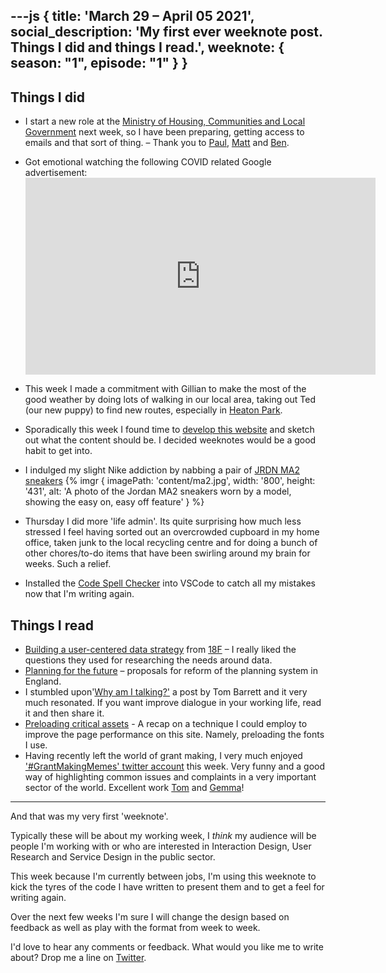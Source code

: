 ---js
{
  title: 'March 29 &ndash; April 05 2021',
  social_description: 'My first ever weeknote post. Things I did and things I read.',
  weeknote: {
    season: "1",
    episode: "1"
  }
}
---

## Things I did

- I start a new role at the [Ministry of Housing, Communities and Local Government](https://www.gov.uk/government/organisations/ministry-of-housing-communities-and-local-government) next week, so I have been preparing, getting access to emails and that sort of thing. &ndash; Thank you to [Paul](https://twitter.com/psd), [Matt](https://twitter.com/mattlucht) and [Ben](https://twitter.com/BforBen).
- Got emotional watching the following COVID related Google advertisement: <iframe width="560" height="315" src="https://www.youtube.com/embed/F4kZQGCqaDI" title="YouTube video player" frameborder="0" allow="accelerometer; autoplay; clipboard-write; encrypted-media; gyroscope; picture-in-picture" allowfullscreen class="youtube-clip"></iframe>

- This week I made a commitment with Gillian to make the most of the good weather by doing lots of walking in our local area, taking out Ted (our new puppy) to find new routes, especially in [Heaton Park](https://en.wikipedia.org/wiki/Heaton_Park).
- Sporadically this week I found time to [develop this website](https://github.com/paulmsmith/website) and sketch out what the content should be. I decided weeknotes would be a good habit to get into.
- I indulged my slight Nike addiction by nabbing a pair of [JRDN MA2 sneakers](https://www.nike.com/gb/t/jordan-ma2-greatest-gift-shoe-JCCWnC/CV8122-002) {% imgr { imagePath: 'content/ma2.jpg', width: '800', height: '431', alt: 'A photo of the Jordan MA2 sneakers worn by a model, showing the easy on, easy off feature' } %}
- Thursday I did more 'life admin'. Its quite surprising how much less stressed I feel having sorted out an overcrowded cupboard in my home office, taken junk to the local recycling centre and for doing a bunch of other chores/to-do items that have been swirling around my brain for weeks. Such a relief.
- Installed the [Code Spell Checker](https://marketplace.visualstudio.com/items?itemName=streetsidesoftware.code-spell-checker) into VSCode to catch all my mistakes now that I'm writing again.

## Things I read

- [Building a user-centered data strategy](https://18f.gsa.gov/2021/04/01/building_a_user-centered_data_strategy/) from [18F](https://18f.gsa.gov) &ndash; I really liked the questions they used for researching the needs around data.
- [Planning for the future](https://www.gov.uk/government/consultations/planning-for-the-future/planning-for-the-future) &ndash; proposals for reform of the planning system in England.
- I stumbled upon'[Why am I talking?'](https://medium.com/@tombarrett/why-am-i-talking-1ca0e92bb359) a post by Tom Barrett and it very much resonated. If you want improve dialogue in your working life, read it and then share it.
- [Preloading critical assets](https://web.dev/preload-critical-assets/) - A recap on a technique I could employ to improve the page performance on this site. Namely, preloading the fonts I use.
- Having recently left the world of grant making, I very much enjoyed ['#GrantMakingMemes' twitter account](https://twitter.com/GrantmakinMemes) this week. Very funny and a good way of highlighting common issues and complaints in a very important sector of the world. Excellent work [Tom](https://twitter.com/steiny) and [Gemma](https://twitter.com/GemmaCBull)!

---

And that was my very first 'weeknote'.

Typically these will be about my working week, I *think* my audience will be people I'm working with or who are interested in Interaction Design, User Research and Service Design in the public sector.

This week because I'm currently between jobs, I'm using this weeknote to kick the tyres of the code I have written to present them and to get a feel for writing again.

Over the next few weeks I'm sure I will change the design based on feedback as well as play with the format from week to week.

I'd love to hear any comments or feedback. What would you like me to write about? Drop me a line on [Twitter](https://twitter.com/paulmsmith).
